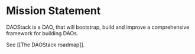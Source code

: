 # Mission Statement
DAOStack is a DAO, that will bootstrap, build and improve a comprehensive framework for building DAOs.

See [[The DAOStack roadmap]].
